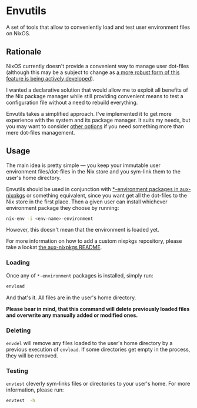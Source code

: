 # Envutils

A set of tools that allow to conveniently load and test user environment
files on NixOS.

## Rationale

NixOS currently doesn't provide a convenient way to manage user dot-files
(although this may be a subject to change as [a more robust form of this
feature is being actively developed](https://github.com/NixOS/nixpkgs/pull/9250)).

I wanted a declarative solution that would allow me to exploit all benefits
of the Nix package manager while still providing convenient means to test a
configuration file without a need to rebuild everything.

Envutils takes a simplified approach. I've implemented it to get more
experience with the system and its package manager. It suits my needs, but
you may want to consider [other options](https://github.com/rycee/home-manager)
if you need something more than mere dot-files management.

## Usage

The main idea is pretty simple — you keep your immutable user
environment files/dot-files in the Nix store and you sym-link them to the
user's home directory.

Envutils should be used in conjunction with [\*-environment packages in aux-nixpkgs](https://github.com/jrakoczy/aux-nixpkgs)
or something equivalent, since you want get all the dot-files to the Nix
store in the first place. Then a given user can install whichever
environment package they choose by running:

```bash
nix-env -i <env-name>-environment
```

However, this doesn't mean that the environment is loaded yet.

For more information on how to add a custom nixpkgs repository, please take a lookat [the aux-nixpkgs README](https://github.com/jrakoczy/aux-nixpkgs/blob/master/README.md).

### Loading

Once any of `*-environment` packages is installed, simply run:

```bash
envload
```

And that's it. All files are in the user's home directory.

**Please bear in mind, that this command will delete previously loaded
files and overwrite any manually added or modified ones.**

### Deleting

`envdel` will remove any files loaded to the user's home directory by a
previous execution of `envload`. If some directories get empty in the
process, they will be removed.

### Testing

`envtest` cleverly sym-links files or directories to your user's home. For
more information, please run:

```bash
envtest  -h
```
